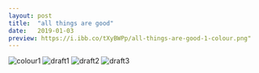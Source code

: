 ```yaml
---
layout: post
title:  "all things are good"
date:   2019-01-03
preview: https://i.ibb.co/tXyBWPp/all-things-are-good-1-colour.png"
---
```


![colour1](https://i.ibb.co/BN8LSK2/all-things-are-good-1-colour.png)
![draft1](https://i.ibb.co/fDMpNJ4/all-things-are-good-1.jpg)
![draft2](https://i.ibb.co/vxb0QRq/all-things-are-good-2.jpg)
![draft3](https://i.ibb.co/HKpjCYN/all-things-are-good-3.jpg)
